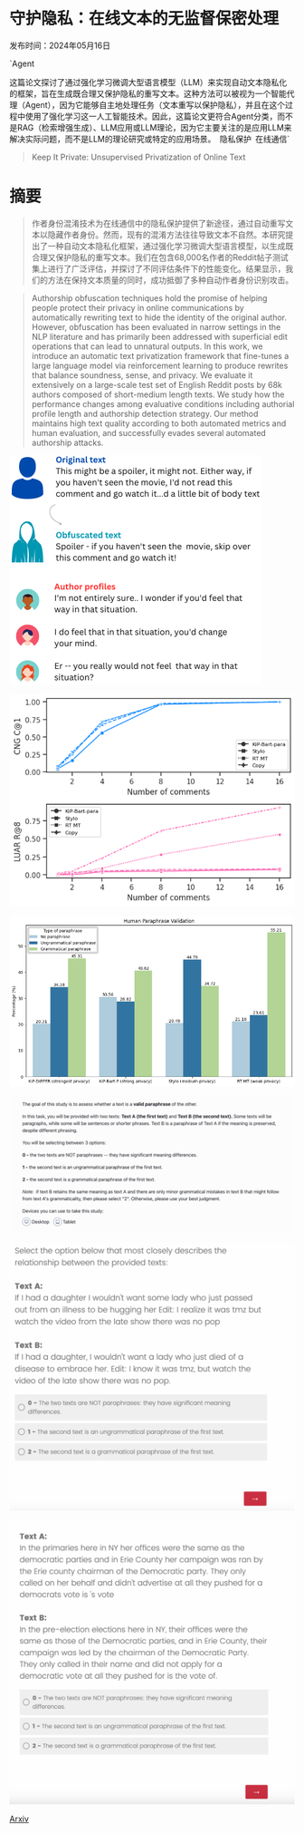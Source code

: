 # 守护隐私：在线文本的无监督保密处理

发布时间：2024年05月16日

`Agent

这篇论文探讨了通过强化学习微调大型语言模型（LLM）来实现自动文本隐私化的框架，旨在生成既合理又保护隐私的重写文本。这种方法可以被视为一个智能代理（Agent），因为它能够自主地处理任务（文本重写以保护隐私），并且在这个过程中使用了强化学习这一人工智能技术。因此，这篇论文更符合Agent分类，而不是RAG（检索增强生成）、LLM应用或LLM理论，因为它主要关注的是应用LLM来解决实际问题，而不是LLM的理论研究或特定的应用场景。` `隐私保护` `在线通信`

> Keep It Private: Unsupervised Privatization of Online Text

# 摘要

> 作者身份混淆技术为在线通信中的隐私保护提供了新途径，通过自动重写文本以隐藏作者身份。然而，现有的混淆方法往往导致文本不自然。本研究提出了一种自动文本隐私化框架，通过强化学习微调大型语言模型，以生成既合理又保护隐私的重写文本。我们在包含68,000名作者的Reddit帖子测试集上进行了广泛评估，并探讨了不同评估条件下的性能变化。结果显示，我们的方法在保持文本质量的同时，成功抵御了多种自动作者身份识别攻击。

> Authorship obfuscation techniques hold the promise of helping people protect their privacy in online communications by automatically rewriting text to hide the identity of the original author. However, obfuscation has been evaluated in narrow settings in the NLP literature and has primarily been addressed with superficial edit operations that can lead to unnatural outputs. In this work, we introduce an automatic text privatization framework that fine-tunes a large language model via reinforcement learning to produce rewrites that balance soundness, sense, and privacy. We evaluate it extensively on a large-scale test set of English Reddit posts by 68k authors composed of short-medium length texts. We study how the performance changes among evaluative conditions including authorial profile length and authorship detection strategy. Our method maintains high text quality according to both automated metrics and human evaluation, and successfully evades several automated authorship attacks.

![守护隐私：在线文本的无监督保密处理](../../../paper_images/2405.10260/example1col.png)

![守护隐私：在线文本的无监督保密处理](../../../paper_images/2405.10260/attributor_by_verifier3.png)

![守护隐私：在线文本的无监督保密处理](../../../paper_images/2405.10260/human_evaluation.png)

![守护隐私：在线文本的无监督保密处理](../../../paper_images/2405.10260/Instructions_Prolific.png)

![守护隐私：在线文本的无监督保密处理](../../../paper_images/2405.10260/Qualtrics_Q1.png)

![守护隐私：在线文本的无监督保密处理](../../../paper_images/2405.10260/Qualtrics_Q2.png)

[Arxiv](https://arxiv.org/abs/2405.10260)